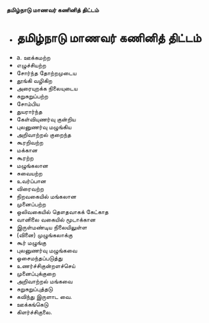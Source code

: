 **தமிழ்நாடு மாணவர் கணினித் திட்டம்**
- # தமிழ்நாடு மாணவர் கணினித் திட்டம்
- a. ஊக்கமற்ற
- எழுச்சியற்ற
- சோர்ந்த தோற்றமுடைய
- தூங்கி வழிகிற
- அரையுறக்க நிலையுடைய
- சுறுசுறுப்பற்ற
- சோம்பிய
- துயரார்ந்த
- கேள்வியுணர்வு குன்றிய
- புலனுணர்வு மழுங்கிய
- அறிவாற்றல் குறைந்த
- கூரறிவற்ற
- மக்கான
- கூரற்ற
- மழுங்கலான
- சுவையற்ற
- உவர்ப்பான
- விரைவற்ற
- நிறவகையில் மங்கலான
- முனைப்பற்ற
- ஒலிவகையில் தௌதவாகக் கேட்காத
- வானிலை வகையில் மூடாக்கான
- இருள்மண்டிய நிலையிலுள்ள
- (வினை) முழுங்கலாக்கு
- கூர் மழுங்கு
- புலனுணர்வு மழுங்கவை
- ஓசைமந்தப்படுத்து
- உணர்ச்சிகுன்றளச்செய்
- முனைப்புக்குறை
- அறிவாற்றல் மங்கவை
- சுறுசுறுப்புத்தடு
- கவிந்து இருளாட வை.
- ஊக்கங்கெடு
- கிளர்ச்சிகுலை.

